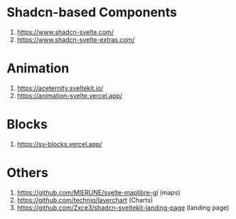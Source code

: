 # Shadcn-based Components
1. https://www.shadcn-svelte.com/ 
2. https://www.shadcn-svelte-extras.com/
       
# Animation
1. https://aceternity.sveltekit.io/
2. https://animation-svelte.vercel.app/

# Blocks
1. https://sv-blocks.vercel.app/
   
# Others
1. https://github.com/MIERUNE/svelte-maplibre-gl (maps)
2. https://github.com/techniq/layerchart (Charts)
3. https://github.com/Zxce3/shadcn-sveltekit-landing-page (landing page)
   

